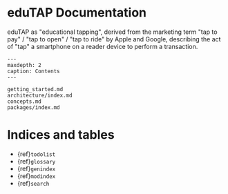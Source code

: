 # eduTAP Documentation

eduTAP as "educational tapping", derived from the marketing term "tap to pay" / "tap to open" / "tap to ride" by Apple and Google, describing the act of "tap" a smartphone on a reader device to perform a transaction.


```{toctree}
---
maxdepth: 2
caption: Contents
---

getting_started.md
architecture/index.md
concepts.md
packages/index.md

```


# Indices and tables

* {ref}`todolist`
* {ref}`glossary`
* {ref}`genindex`
* {ref}`modindex`
* {ref}`search`
